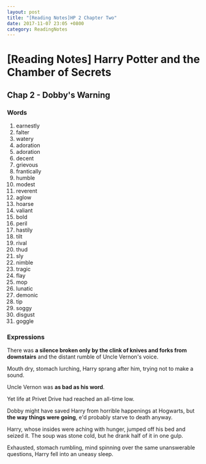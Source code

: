 ```yaml
---
layout: post
title: "[Reading Notes]HP 2 Chapter Two"
date: 2017-11-07 23:05 +0800
category: ReadingNotes
---
```


# [Reading Notes] Harry Potter and the Chamber of Secrets

## Chap 2 - Dobby's Warning

### Words

1. earnestly
2. falter
3. watery
4. adoration
5. adoration
6. decent
7. grievous
8. frantically
9. humble
10. modest
11. reverent
12. aglow
13. hoarse
14. valiant
15. bold
16. peril
17. hastily
18. tilt
19. rival
20. thud
21. sly
22. nimble
23. tragic
24. flay
25. mop
26. lunatic
27. demonic
28. tip
29. soggy
30. disgust
31. goggle


### Expressions

There was **a silence broken only by the clink of knives and forks from downstairs** and the distant rumble of Uncle Vernon's voice.

Mouth dry, stomach lurching, Harry sprang after him, trying not to make a sound.

Uncle Vernon was **as bad as his word**.

Yet life at Privet Drive had reached an all-time low.

Dobby might have saved Harry from horrible happenings at Hogwarts, but **the way things were going**, e'd probably starve to death anyway.

Harry, whose insides were aching with hunger, jumped off his bed and seized it. The soup was stone cold, but he drank half of it in one gulp.

Exhausted, stomach rumbling, mind spinning over the same unanswerable questions, Harry fell into an uneasy sleep.
